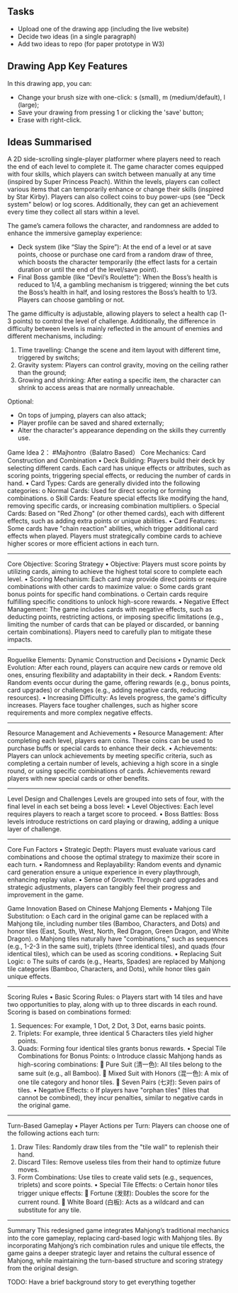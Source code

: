 ## Tasks
- Upload one of the drawing app (including the live website)
- Decide two ideas (in a single paragraph)
- Add two ideas to repo (for paper prototype in W3)

## Drawing App Key Features
In this drawing app, you can:
- Change your brush size with one-click: s (small), m (medium/default), l (large);
- Save your drawing from pressing 1 or clicking the 'save' button;
- Erase with right-click.

## Ideas Summarised
A 2D side-scrolling single-player platformer where players need to reach the end of each level to complete it. The game character comes equipped with four skills, which players can switch between manually at any time (inspired by Super Princess Peach). Within the levels, players can collect various items that can temporarily enhance or change their skills (inspired by Star Kirby). Players can also collect coins to buy power-ups (see "Deck system" below) or log scores. Additionally, they can get an achievement every time they collect all stars within a level.

The game’s camera follows the character, and randomness are added to enhance the immersive gameplay experience:
- Deck system (like “Slay the Spire”): At the end of a level or at save points, choose or purchase one card from a random draw of three, which boosts the character temporarily (the effect lasts for a certain duration or until the end of the level/save point).
- Final Boss gamble (like “Devil’s Roulette”): When the Boss’s health is reduced to 1/4, a gambling mechanism is triggered; winning the bet cuts the Boss’s health in half, and losing restores the Boss’s health to 1/3. Players can choose gambling or not.

The game difficulty is adjustable, allowing players to select a health cap (1-3 points) to control the level of challenge. Additionally, the difference in difficulty between levels is mainly reflected in the amount of enemies and different mechanisms, including:
1.	Time travelling: Change the scene and item layout with different time, triggered by switchs;
2.	Gravity system: Players can control gravity, moving on the ceiling rather than the ground;
3.	Growing and shrinking: After eating a specific item, the character can shrink to access areas that are normally unreachable.

Optional:
- On tops of jumping, players can also attack;
- Player profile can be saved and shared externally;
- Alter the character's appearance depending on the skills they currently use.

Game Idea 2：
#Majhontro（Balatro Based）
Core Mechanics: Card Construction and Combination
•	Deck Building:
Players build their deck by selecting different cards. Each card has unique effects or attributes, such as scoring points, triggering special effects, or reducing the number of cards in hand.
•	Card Types:
Cards are generally divided into the following categories:
o	Normal Cards: Used for direct scoring or forming combinations.
o	Skill Cards: Feature special effects like modifying the hand, removing specific cards, or increasing combination multipliers.
o	Special Cards: Based on "Red Zhong" (or other themed cards), each with different effects, such as adding extra points or unique abilities.
•	Card Features:
Some cards have "chain reaction" abilities, which trigger additional card effects when played. Players must strategically combine cards to achieve higher scores or more efficient actions in each turn.
________________________________________
Core Objective: Scoring Strategy
•	Objective:
Players must score points by utilizing cards, aiming to achieve the highest total score to complete each level.
•	Scoring Mechanism:
Each card may provide direct points or require combinations with other cards to maximize value:
o	Some cards grant bonus points for specific hand combinations.
o	Certain cards require fulfilling specific conditions to unlock high-score rewards.
•	Negative Effect Management:
The game includes cards with negative effects, such as deducting points, restricting actions, or imposing specific limitations (e.g., limiting the number of cards that can be played or discarded, or banning certain combinations). Players need to carefully plan to mitigate these impacts.
________________________________________
Roguelike Elements: Dynamic Construction and Decisions
•	Dynamic Deck Evolution:
After each round, players can acquire new cards or remove old ones, ensuring flexibility and adaptability in their deck.
•	Random Events:
Random events occur during the game, offering rewards (e.g., bonus points, card upgrades) or challenges (e.g., adding negative cards, reducing resources).
•	Increasing Difficulty:
As levels progress, the game's difficulty increases. Players face tougher challenges, such as higher score requirements and more complex negative effects.
________________________________________
Resource Management and Achievements
•	Resource Management:
After completing each level, players earn coins. These coins can be used to purchase buffs or special cards to enhance their deck.
•	Achievements:
Players can unlock achievements by meeting specific criteria, such as completing a certain number of levels, achieving a high score in a single round, or using specific combinations of cards. Achievements reward players with new special cards or other benefits.
________________________________________
Level Design and Challenges
Levels are grouped into sets of four, with the final level in each set being a boss level:
•	Level Objectives:
Each level requires players to reach a target score to proceed.
•	Boss Battles:
Boss levels introduce restrictions on card playing or drawing, adding a unique layer of challenge.
________________________________________
Core Fun Factors
•	Strategic Depth:
Players must evaluate various card combinations and choose the optimal strategy to maximize their score in each turn.
•	Randomness and Replayability:
Random events and dynamic card generation ensure a unique experience in every playthrough, enhancing replay value.
•	Sense of Growth:
Through card upgrades and strategic adjustments, players can tangibly feel their progress and improvement in the game.

Game Innovation Based on Chinese Mahjong Elements
•	Mahjong Tile Substitution:
o	Each card in the original game can be replaced with a Mahjong tile, including number tiles (Bamboo, Characters, and Dots) and honor tiles (East, South, West, North, Red Dragon, Green Dragon, and White Dragon).
o	Mahjong tiles naturally have "combinations," such as sequences (e.g., 1-2-3 in the same suit), triplets (three identical tiles), and quads (four identical tiles), which can be used as scoring conditions.
•	Replacing Suit Logic:
o	The suits of cards (e.g., Hearts, Spades) are replaced by Mahjong tile categories (Bamboo, Characters, and Dots), while honor tiles gain unique effects.
________________________________________
Scoring Rules
•	Basic Scoring Rules:
o	Players start with 14 tiles and have two opportunities to play, along with up to three discards in each round. Scoring is based on combinations formed: 
1.	Sequences: For example, 1 Dot, 2 Dot, 3 Dot, earns basic points.
2.	Triplets: For example, three identical 5 Characters tiles yield higher points.
3.	Quads: Forming four identical tiles grants bonus rewards.
•	Special Tile Combinations for Bonus Points:
o	Introduce classic Mahjong hands as high-scoring combinations: 
	Pure Suit (清一色): All tiles belong to the same suit (e.g., all Bamboo).
	Mixed Suit with Honors (混一色): A mix of one tile category and honor tiles.
	Seven Pairs (七对): Seven pairs of tiles.
•	Negative Effects:
o	If players have "orphan tiles" (tiles that cannot be combined), they incur penalties, similar to negative cards in the original game.
________________________________________
Turn-Based Gameplay
•	Player Actions per Turn:
Players can choose one of the following actions each turn:
1.	Draw Tiles: Randomly draw tiles from the "tile wall" to replenish their hand.
2.	Discard Tiles: Remove useless tiles from their hand to optimize future moves.
3.	Form Combinations: Use tiles to create valid sets (e.g., sequences, triplets) and score points.
•	Special Tile Effects:
o	Certain honor tiles trigger unique effects: 
	Fortune (发财): Doubles the score for the current round.
	White Board (白板): Acts as a wildcard and can substitute for any tile.
________________________________________
Summary
This redesigned game integrates Mahjong’s traditional mechanics into the core gameplay, replacing card-based logic with Mahjong tiles. By incorporating Mahjong’s rich combination rules and unique tile effects, the game gains a deeper strategic layer and retains the cultural essence of Mahjong, while maintaining the turn-based structure and scoring strategy from the original design.


TODO: Have a brief background story to get everything together

